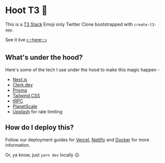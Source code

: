 # Hoot T3 🦉

This is a [T3 Stack](https://create.t3.gg/) Emoji only Twitter Clone bootstrapped with `create-t3-app`.

See it live [👉here👈](https://hoot-t3.vercel.app/)

## What's under the hood?

Here's some of the tech I use under the hood to make this magic happen -

- [Next.js](https://nextjs.org)
- [Clerk.dev](https://clerk.dev)
- [Prisma](https://prisma.io)
- [Tailwind CSS](https://tailwindcss.com)
- [tRPC](https://trpc.io)
- [PlanetScale](https://planetscale.com/)
- [Upstash](https://upstash.com/) for rate limiting

## How do I deploy this?

Follow our deployment guides for [Vercel](https://create.t3.gg/en/deployment/vercel), [Netlify](https://create.t3.gg/en/deployment/netlify) and [Docker](https://create.t3.gg/en/deployment/docker) for more information.

Or, ya know, just `yarn dev` locally 😉.
